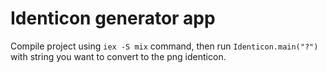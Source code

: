 # Identicon generator app

Compile project using `iex -S mix` command, then run `Identicon.main("?")` with string you want to convert to the png identicon.



